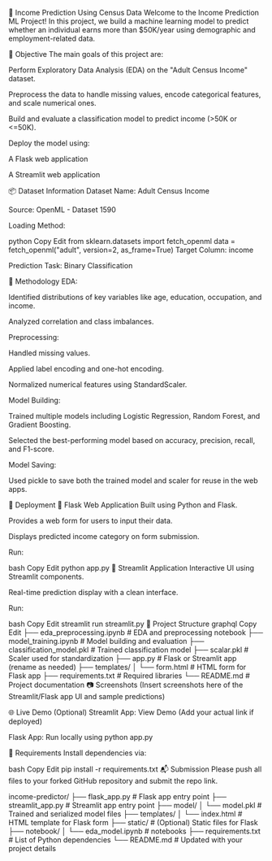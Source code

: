 🧠 Income Prediction Using Census Data
Welcome to the Income Prediction ML Project!
In this project, we build a machine learning model to predict whether an individual earns more than $50K/year using demographic and employment-related data.

🎯 Objective
The main goals of this project are:

Perform Exploratory Data Analysis (EDA) on the "Adult Census Income" dataset.

Preprocess the data to handle missing values, encode categorical features, and scale numerical ones.

Build and evaluate a classification model to predict income (>50K or <=50K).

Deploy the model using:

A Flask web application

A Streamlit web application

📦 Dataset Information
Dataset Name: Adult Census Income

Source: OpenML - Dataset 1590

Loading Method:

python
Copy
Edit
from sklearn.datasets import fetch_openml
data = fetch_openml("adult", version=2, as_frame=True)
Target Column: income

Prediction Task: Binary Classification

🧪 Methodology
EDA:

Identified distributions of key variables like age, education, occupation, and income.

Analyzed correlation and class imbalances.

Preprocessing:

Handled missing values.

Applied label encoding and one-hot encoding.

Normalized numerical features using StandardScaler.

Model Building:

Trained multiple models including Logistic Regression, Random Forest, and Gradient Boosting.

Selected the best-performing model based on accuracy, precision, recall, and F1-score.

Model Saving:

Used pickle to save both the trained model and scaler for reuse in the web apps.

🚀 Deployment
🔧 Flask Web Application
Built using Python and Flask.

Provides a web form for users to input their data.

Displays predicted income category on form submission.

Run:

bash
Copy
Edit
python app.py
🎈 Streamlit Application
Interactive UI using Streamlit components.

Real-time prediction display with a clean interface.

Run:

bash
Copy
Edit
streamlit run streamlit.py
📂 Project Structure
graphql
Copy
Edit
├── eda_preprocessing.ipynb      # EDA and preprocessing notebook
├── model_training.ipynb         # Model building and evaluation
├── classification_model.pkl     # Trained classification model
├── scalar.pkl                   # Scaler used for standardization
├── app.py                       # Flask or Streamlit app (rename as needed)
├── templates/
│   └── form.html                # HTML form for Flask app
├── requirements.txt             # Required libraries
└── README.md                    # Project documentation
📷 Screenshots
(Insert screenshots here of the Streamlit/Flask app UI and sample predictions)

🌐 Live Demo (Optional)
Streamlit App: View Demo (Add your actual link if deployed)

Flask App: Run locally using python app.py

📌 Requirements
Install dependencies via:

bash
Copy
Edit
pip install -r requirements.txt
📬 Submission
Please push all files to your forked GitHub repository and submit the repo link.


income-predictor/
├── flask_app.py                # Flask app entry point
├── streamlit_app.py            # Streamlit app entry point
├── model/
│   └── model.pkl               # Trained and serialized model files
├── templates/
│   └── index.html              # HTML template for Flask form
├── static/                     # (Optional) Static files for Flask
├── notebook/
│   └── eda\_model.ipynb        # notebooks
├── requirements.txt            # List of Python dependencies
└── README.md                   # Updated with your project details
```
